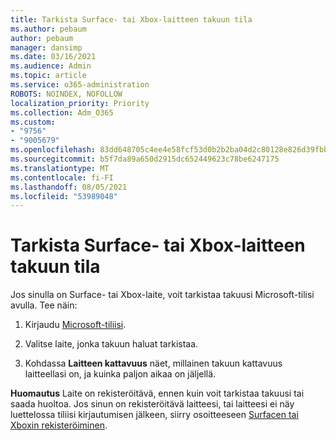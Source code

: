 ```yaml
---
title: Tarkista Surface- tai Xbox-laitteen takuun tila
ms.author: pebaum
author: pebaum
manager: dansimp
ms.date: 03/16/2021
ms.audience: Admin
ms.topic: article
ms.service: o365-administration
ROBOTS: NOINDEX, NOFOLLOW
localization_priority: Priority
ms.collection: Adm_O365
ms.custom:
- "9756"
- "9005679"
ms.openlocfilehash: 83dd648705c4ee4e58fcf53d0b2b2ba04d2c80128e826d39fbb2061eb547f63e
ms.sourcegitcommit: b5f7da89a650d2915dc652449623c78be6247175
ms.translationtype: MT
ms.contentlocale: fi-FI
ms.lasthandoff: 08/05/2021
ms.locfileid: "53989048"
---
```

# <a name="check-the-warranty-status-for-a-surface-or-xbox-device"></a>Tarkista Surface- tai Xbox-laitteen takuun tila

Jos sinulla on Surface- tai Xbox-laite, voit tarkistaa takuusi Microsoft-tilisi avulla. Tee näin:

1. Kirjaudu [Microsoft-tiliisi](https://account.microsoft.com/devices/). 

1. Valitse laite, jonka takuun haluat tarkistaa.

1. Kohdassa **Laitteen kattavuus** näet, millainen takuun kattavuus laitteellasi on, ja kuinka paljon aikaa on jäljellä.

**Huomautus** Laite on rekisteröitävä, ennen kuin voit tarkistaa takuusi tai saada huoltoa. Jos sinun on rekisteröitävä laitteesi, tai laitteesi ei näy luettelossa tiliisi kirjautumisen jälkeen, siirry osoitteeseen [Surfacen tai Xboxin rekisteröiminen](https://support.microsoft.com/surface/register-your-surface-or-xbox-fd7d73f8-b0e6-c9fa-e83b-0b64652e2376).
